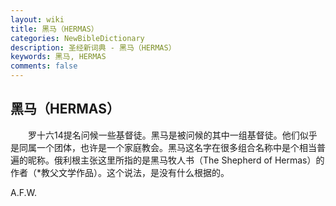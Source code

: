 ```yaml
---
layout: wiki
title: 黑马（HERMAS）
categories: NewBibleDictionary
description: 圣经新词典 - 黑马（HERMAS）
keywords: 黑马, HERMAS
comments: false
---
```


## 黑马（HERMAS）

　　罗十六14提名问候一些基督徒。黑马是被问候的其中一组基督徒。他们似乎是同属一个团体，也许是一个家庭教会。黑马这名字在很多组合名称中是个相当普遍的昵称。俄利根主张这里所指的是黑马牧人书（The Shepherd of Hermas）的作者（*教父文学作品）。这个说法，是没有什么根据的。

A.F.W.








